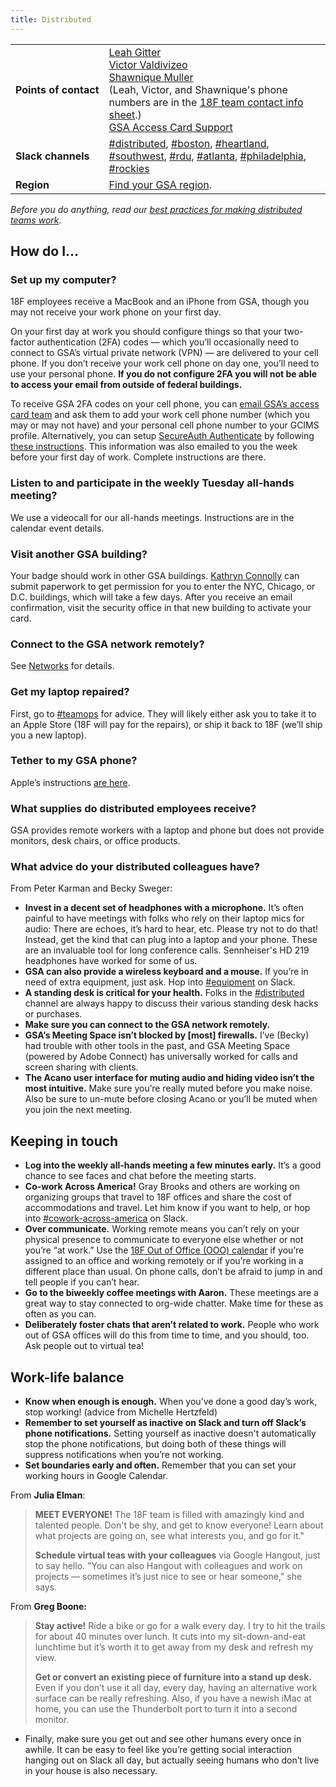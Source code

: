 ```yaml
---
title: Distributed
---
```

<div class="table-wrapper">
  <table class="table-office-metadata">
    <tbody>
      <tr>
        <td class="col-key"><strong>Points&nbsp;of&nbsp;contact</strong></td>
        <td class="col-value">
          <a href="https://18f.slack.com/messages/@leahgitter">Leah Gitter</a><br />
          <a href="https://18f.slack.com/messages/@vv">Victor Valdivizeo</a><br />
          <a href="https://18f.slack.com/messages/@shawnique">Shawnique Muller</a><br />
          (Leah, Victor, and Shawnique's phone numbers are in the <a href="https://docs.google.com/spreadsheets/d/1QqqS_-V44MHyVqRIyHj6Eojg1Oz5EC3fS3j1e3mDrkg/edit#gid=3">18F team contact info sheet</a>.)<br />
          <a href="mailto:accesscard@gsa.gov">GSA Access Card Support</a>
        </td>
      </tr>
      <tr>
        <td class="col-key">
          <strong>Slack&nbsp;channels</strong>
        </td>
        <td class="col-value">
          <a href="https://18f.slack.com/messages/distributed/">#distributed</a>,
          <a href="https://18f.slack.com/messages/boston/">#boston</a>,
          <a href="https://18f.slack.com/messages/heartland/">#heartland</a>,
          <a href="https://18f.slack.com/messages/southwest/">#southwest</a>,
          <a href="https://18f.slack.com/messages/rdu/">#rdu</a>,
          <a href="https://18f.slack.com/messages/atlanta/">#atlanta</a>,
          <a href="https://18f.slack.com/messages/philadelphia/">#philadelphia</a>,
          <a href="https://18f.slack.com/messages/rockies">#rockies</a>
        </td>
      </tr>
      <tr>
        <td class="col-key"><strong>Region</strong></td>
        <td class="col-value"><a href="http://www.gsa.gov/portal/category/22227">Find your GSA region</a>.</td>
      </tr>
    </tbody>
  </table>
</div>


_Before you do anything, read our [best practices for making distributed teams work](https://18f.gsa.gov/2015/10/15/best-practices-for-distributed-teams/)._


## <a id="how-do-i">How do I&hellip;</a>

### <a id="set-up-my-computer">Set up my computer?</a>

18F employees receive a MacBook and an iPhone from GSA, though you may not receive your work phone on your first day.

On your first day at work you should configure things so that your two-factor authentication (2FA) codes &mdash; which you&rsquo;ll occasionally need to connect to GSA&rsquo;s virtual private network (VPN) &mdash; are delivered to your cell phone. If you don&rsquo;t receive your work cell phone on day one, you&rsquo;ll need to use your personal phone. **If you do not configure 2FA you will not be able to access your email from outside of federal buildings.**

To receive GSA 2FA codes on your cell phone, you can [email GSA&rsquo;s access card team](mailto:accesscard@gsa.gov) and ask them to add your work cell phone number (which you may or may not have) and your personal cell phone number to your GCIMS profile. Alternatively, you can setup [SecureAuth Authenticate](https://itunes.apple.com/us/app/secureauth-otp/id615536686?mt=8) by following [these instructions](/pdfs/setting_up_otp_for_remote_access.pdf). This information was also emailed to you the week before your first day of work. Complete instructions are there.


### <a id="listen-to-all-hands">Listen to and participate in the weekly Tuesday all-hands meeting?</a>

We use a videocall for our all-hands meetings. Instructions are in the calendar event details.


### <a id="visit-another-gsa-building">Visit another GSA building?</a>

Your badge should work in other GSA buildings. <a href="https://18f.slack.com/messages/@kathryn/">Kathryn Connolly</a> can submit paperwork to get permission for you to enter the NYC, Chicago, or D.C. buildings, which will take a few days. After you receive an email confirmation, visit the security office in that new building to activate your card.


### <a id="connect-to-gsa">Connect to the GSA network remotely?</a>

See [Networks](https://handbook.18f.gov/networks) for details.

### <a id="get-my-laptop-repaired">Get my laptop repaired?</a>

First, go to [#teamops](https://18f.slack.com/messages/teamops/) for advice. They will likely either ask you to take it to an Apple Store (18F will pay for the repairs), or ship it back to 18F (we&rsquo;ll ship you a new laptop).

### <a id="tether">Tether to my GSA phone?</a>

Apple&rsquo;s instructions [are here](https://support.apple.com/en-us/HT204023).

### <a id="supplies">What supplies do distributed employees receive?</a>

GSA provides remote workers with a laptop and phone but does not provide monitors, desk chairs, or office products.


### <a id="advice">What advice do your distributed colleagues have?</a>

From Peter Karman and Becky Sweger:

- **Invest in a decent set of headphones with a microphone.** It&rsquo;s often painful to have meetings with folks who rely on their laptop mics for audio: There are echoes, it&rsquo;s hard to hear, etc. Please try not to do that! Instead, get the kind that can plug into a laptop and your phone. These are an invaluable tool for long conference calls. Sennheiser's HD 219 headphones have worked for some of us.
- **GSA can also provide a wireless keyboard and a mouse.** If you&rsquo;re in need of extra equipment, just ask. Hop into [#equipment](https://18f.slack.com/messages/equipment/) on Slack.
- **A standing desk is critical for your health.** Folks in the [#distributed](https://18f.slack.com/messages/distributed/) channel are always happy to discuss their various standing desk hacks or purchases.
- **Make sure you can connect to the GSA network remotely.**
- **GSA&rsquo;s Meeting Space isn&rsquo;t blocked by [most] firewalls.** I&rsquo;ve (Becky) had trouble with other tools in the past, and GSA Meeting Space (powered by Adobe Connect) has universally worked for calls and screen sharing with clients.
- **The Acano user interface for muting audio and hiding video isn&rsquo;t the most intuitive.** Make sure you&rsquo;re really muted before you make noise. Also be sure to un-mute before closing Acano or you&rsquo;ll be muted when you join the next meeting.

## Keeping in touch

- **Log into the weekly all-hands meeting a few minutes early.** It&rsquo;s a good chance to see faces and chat before the meeting starts.
- **Co-work Across America!** Gray Brooks and others are working on organizing groups that travel to 18F offices and share the cost of accommodations and travel. Let him know if you want to help, or hop into [#cowork-across-america](https://18f.slack.com/messages/cowork-across-america/) on Slack.
- **Over communicate.** Working remote means you can&rsquo;t rely on your physical presence to communicate to everyone else whether or not you&rsquo;re &ldquo;at work.&rdquo; Use the [18F Out of Office (OOO) calendar](https://www.google.com/calendar/embed?src=gsa.gov_bth7useo0eeiicjgos2di6ph8k%40group.calendar.google.com&ctz=America/New_York) if you&rsquo;re assigned to an office and working remotely or if you&rsquo;re working in a different place than usual. On phone calls, don&rsquo;t be afraid to jump in and tell people if you can&rsquo;t hear.
- **Go to the biweekly coffee meetings with Aaron.**  These meetings are a great way to stay connected to org-wide chatter. Make time for these as often as you can.
- **Deliberately foster chats that aren&rsquo;t related to work.** People who work out of GSA offices will do this from time to time, and you should, too. Ask people out to virtual tea!

## Work-life balance

- **Know when enough is enough.** When you&rsquo;ve done a good day&rsquo;s work, stop working! (advice from Michelle Hertzfeld)
- **Remember to set yourself as inactive on Slack and turn off Slack&rsquo;s phone notifications.** Setting yourself as inactive doesn't automatically stop the phone notifications, but doing both of these things will suppress notifications when you&rsquo;re not working.
- **Set boundaries early and often.** Remember that you can set your working hours in Google Calendar.

From **Julia Elman**:

> **MEET EVERYONE!** The 18F team is filled with amazingly kind and talented people. Don't be shy, and get to know everyone! Learn about what projects are going on, see what interests you, and go for it."
>
>**Schedule virtual teas with your colleagues** via Google Hangout, just to say hello. "You can also Hangout with colleagues and work on projects — sometimes it&rsquo;s just nice to see or hear someone," she says.

From **Greg Boone:**

> **Stay active!** Ride a bike or go for a walk every day. I try to hit the trails for about 40 minutes over lunch. It cuts into my sit-down-and-eat lunchtime but it&rsquo;s worth it to get away from my desk and refresh my view.
>
> **Get or convert an existing piece of furniture into a stand up desk.** Even if you don&rsquo;t use it all day, every day, having an alternative work surface can be really refreshing. Also, if you have a newish iMac at home, you can use the Thunderbolt port to turn it into a second monitor.

- Finally, make sure you get out and see other humans every once in awhile. It can be easy to feel like you&rsquo;re getting social interaction hanging out on Slack all day, but actually seeing humans who don&rsquo;t live in your house is also necessary.
